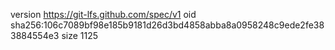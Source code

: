 version https://git-lfs.github.com/spec/v1
oid sha256:106c7089bf98e185b9181d26d3bd4858abba8a0958248c9ede2fe383884554e3
size 1125
